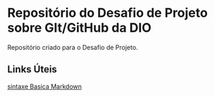 # Repositório do Desafio de Projeto sobre GIt/GitHub da DIO 
Repositório criado para o Desafio de Projeto.

## Links Úteis
[sintaxe Basica Markdown](https://www.markdownguide.org/basic-syntax/)
